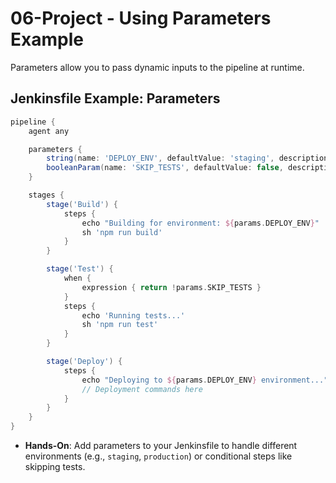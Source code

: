 # 06-Project - Using Parameters Example

Parameters allow you to pass dynamic inputs to the pipeline at runtime.

## **Jenkinsfile Example: Parameters**

```groovy
pipeline {
    agent any

    parameters {
        string(name: 'DEPLOY_ENV', defaultValue: 'staging', description: 'Deployment Environment')
        booleanParam(name: 'SKIP_TESTS', defaultValue: false, description: 'Skip running tests')
    }

    stages {
        stage('Build') {
            steps {
                echo "Building for environment: ${params.DEPLOY_ENV}"
                sh 'npm run build'
            }
        }

        stage('Test') {
            when {
                expression { return !params.SKIP_TESTS }
            }
            steps {
                echo 'Running tests...'
                sh 'npm run test'
            }
        }

        stage('Deploy') {
            steps {
                echo "Deploying to ${params.DEPLOY_ENV} environment..."
                // Deployment commands here
            }
        }
    }
}
```

- **Hands-On**: Add parameters to your Jenkinsfile to handle different environments (e.g., `staging`, `production`) or conditional steps like skipping tests.